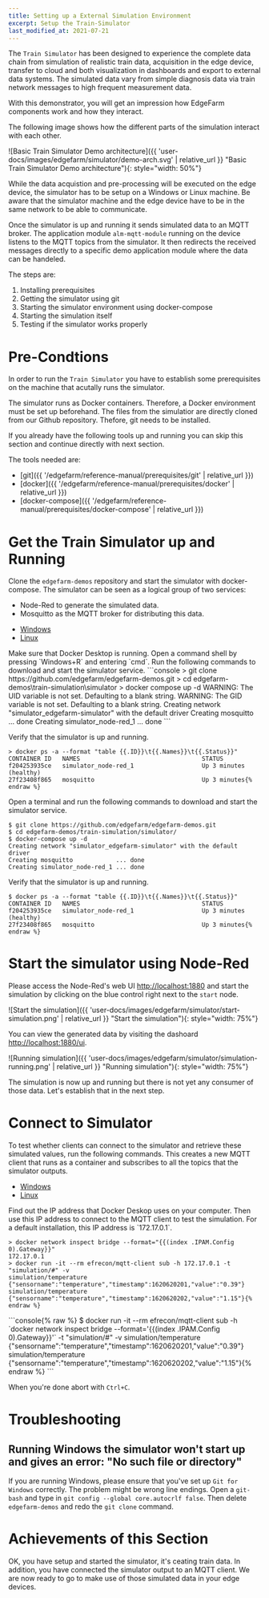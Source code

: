 ```yaml
---
title: Setting up a External Simulation Environment
excerpt: Setup the Train-Simulator
last_modified_at: 2021-07-21
---
```


The `Train Simulator` has been designed to experience the complete data chain from simulation of realistic train data, acquisition in the edge device, transfer to cloud and both visualization in dashboards and export to external data systems. The simulated data vary from simple diagnosis data via train network messages to high frequent measurement data.

With this demonstrator, you will get an impression how EdgeFarm components work and how they interact.

The following image shows how the different parts of the simulation interact with each other.

![Basic Train Simulator Demo architecture]({{ 'user-docs/images/edgefarm/simulator/demo-arch.svg' | relative_url }} "Basic Train Simulator Demo architecture"){: style="width: 50%"}

While the data acquistion and pre-processing will be executed on the edge device, the simulator has to be setup on a Windows or Linux machine. Be aware that the simulator machine and the edge device have to be in the same network to be able to communicate.

Once the simulator is up and running it sends simulated data to an MQTT broker. The application module `alm-mqtt-module` running on the device listens to the MQTT topics from the simulator. It then redirects the received messages directly to a specific demo application module where the data can be handeled.

The steps are:
1. Installing prerequisites
2. Getting the simulator using git
3. Starting the simulator environment using docker-compose
4. Starting the simulation itself
5. Testing if the simulator works properly

# Pre-Condtions

In order to run the `Train Simulator` you have to establish some prerequisites on the machine that acutally runs the simulator.

The simulator runs as Docker containers. Therefore, a Docker environment must be set up beforehand. The files from the simulatior are directly cloned from our Github repository. Thefore, git needs to be installed.

If you already have the following tools up and running you can skip this section and continue directly with next section.

The tools needed are:

* [git]({{ '/edgefarm/reference-manual/prerequisites/git' | relative_url }})
* [docker]({{ '/edgefarm/reference-manual/prerequisites/docker' | relative_url }})
* [docker-compose]({{ '/edgefarm/reference-manual/prerequisites/docker-compose' | relative_url }})

# Get the Train Simulator up and Running

Clone the `edgefarm-demos` repository and start the simulator with docker-compose. The simulator can be seen as a logical group of two services:
* Node-Red to generate the simulated data.
* Mosquitto as the MQTT broker for distributing this data.

<ul class="nav nav-tabs">
  <li class="nav-item"><a class="nav-link active" data-toggle="tab" href="#WindowsId1" role="tab" >Windows</a></li>
  <li class="nav-item"><a class="nav-link" data-toggle="tab" href="#LinuxId1" role="tab">Linux</a></li>
</ul>
<div class="tab-content">
<div class="tab-pane fade in active" id="WindowsId1" role="tabpanel" markdown="1">
Make sure that Docker Desktop is running.
Open a command shell by pressing `Windows+R` and entering `cmd`.
Run the following commands to download and start the simulator service.
```console
> git clone https://github.com/edgefarm/edgefarm-demos.git
> cd edgefarm-demos\train-simulation\simulator
> docker compose up -d
 WARNING: The UID variable is not set. Defaulting to a blank string.
 WARNING: The GID variable is not set. Defaulting to a blank string.
 Creating network "simulator_edgefarm-simulator" with the default driver
 Creating mosquitto            ... done
 Creating simulator_node-red_1 ... done
```

Verify that the simulator is up and running.

```console{% raw %}
> docker ps -a --format "table {{.ID}}\t{{.Names}}\t{{.Status}}"
CONTAINER ID   NAMES                                  STATUS
f204253935ce   simulator_node-red_1                   Up 3 minutes (healthy)
27f23408f865   mosquitto                              Up 3 minutes{% endraw %}
```
</div>
<div class="tab-pane fade in" id="LinuxId1" role="tabpanel" markdown="1">
Open a terminal and run the following commands to download and start the simulator service.

```console
$ git clone https://github.com/edgefarm/edgefarm-demos.git
$ cd edgefarm-demos/train-simulation/simulator/
$ docker-compose up -d
Creating network "simulator_edgefarm-simulator" with the default driver
Creating mosquitto            ... done
Creating simulator_node-red_1 ... done
```

Verify that the simulator is up and running.

```console{% raw %}
$ docker ps -a --format "table {{.ID}}\t{{.Names}}\t{{.Status}}"
CONTAINER ID   NAMES                                  STATUS
f204253935ce   simulator_node-red_1                   Up 3 minutes (healthy)
27f23408f865   mosquitto                              Up 3 minutes{% endraw %}
```
</div>
</div> <!-- tab-content -->

# Start the simulator using Node-Red
Please access the Node-Red's web UI [http://localhost:1880](http://localhost:1880) and start the simulation by clicking on the blue control right next to the `start` node.

![Start the simulation]({{ 'user-docs/images/edgefarm/simulator/start-simulation.png' | relative_url }} "Start the simulation"){: style="width: 75%"}

You can view the generated data by visiting the dashoard [http://localhost:1880/ui](http://localhost:1880/ui).

![Running simulation]({{ 'user-docs/images/edgefarm/simulator/simulation-running.png' | relative_url }} "Running simulation"){: style="width: 75%"}

The simulation is now up and running but there is not yet any consumer of those data. Let's establish that in the next step.

# Connect to Simulator

To test whether clients can connect to the simulator and retrieve these simulated values, run the following commands. This creates a new MQTT client that runs as a container and subscribes to all the topics that the simulator outputs.

<ul class="nav nav-tabs">
  <li class="nav-item"><a class="nav-link active" data-toggle="tab" href="#WindowsId2" role="tab" >Windows</a></li>
  <li class="nav-item"><a class="nav-link" data-toggle="tab" href="#LinuxId2" role="tab">Linux</a></li>
</ul>
<div class="tab-content">
<div class="tab-pane fade in active" id="WindowsId2" role="tabpanel" markdown="1">
Find out the IP address that Docker Deskop uses on your computer. Then use this IP address to connect to the MQTT client to test the simulation. For a default installation, this IP address is `172.17.0.1`.

```console{% raw %}
> docker network inspect bridge --format="{{(index .IPAM.Config 0).Gateway}}"
172.17.0.1
> docker run -it --rm efrecon/mqtt-client sub -h 172.17.0.1 -t "simulation/#" -v
simulation/temperature {"sensorname":"temperature","timestamp":1620620201,"value":"0.39"}
simulation/temperature {"sensorname":"temperature","timestamp":1620620202,"value":"1.15"}{% endraw %}
```
</div>
<div class="tab-pane fade in" id="LinuxId2" role="tabpanel" markdown="1">
```console{% raw %}
$ docker run -it --rm efrecon/mqtt-client sub -h `docker network inspect bridge --format='{{(index .IPAM.Config 0).Gateway}}'` -t "simulation/#" -v
simulation/temperature {"sensorname":"temperature","timestamp":1620620201,"value":"0.39"}
simulation/temperature {"sensorname":"temperature","timestamp":1620620202,"value":"1.15"}{% endraw %}
```
</div>
</div> <!-- tab-content -->

When you're done abort with `Ctrl+C`.

# Troubleshooting

## Running Windows the simulator won't start up and gives an error: "No such file or directory"

If you are running Windows, please ensure that you've set up `Git for Windows` correctly. The problem might be wrong line endings.
Open a `git-bash` and type in `git config --global core.autocrlf false`. Then delete `edgefarm-demos` and redo the `git clone` command.


# Achievements of this Section
OK, you have setup and started the simulator, it's ceating train data. In addition, you have connected the simulator output to an MQTT client. We are now ready to go to make use of those simulated data in your edge devices.
